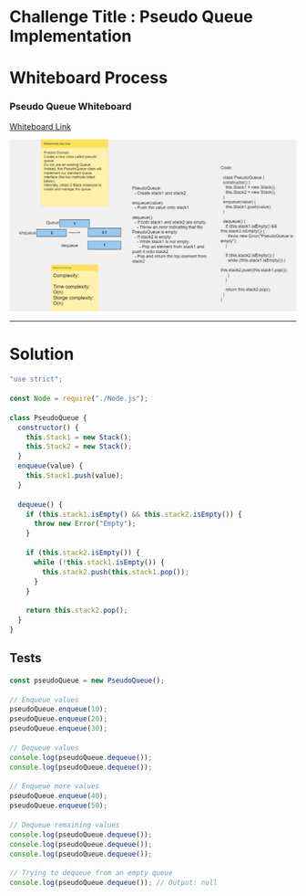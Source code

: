 # Challenge Title : Pseudo Queue Implementation

# Whiteboard Process

### Pseudo Queue Whiteboard

[Whiteboard Link](https://alqudscollege-my.sharepoint.com/:wb:/g/personal/23037632_student_ltuc_com/EX51leQhn2NKlLbYR4k2YIwBIuScktpILDg7qCpKBGsXEA?e=rqdZii)

![Pseudo Queue](../../image/PseudoQueue.png)

---

# Solution

```javascript
"use strict";

const Node = require("./Node.js");

class PseudoQueue {
  constructor() {
    this.Stack1 = new Stack();
    this.Stack2 = new Stack();
  }
  enqueue(value) {
    this.Stack1.push(value);
  }

  dequeue() {
    if (this.stack1.isEmpty() && this.stack2.isEmpty()) {
      throw new Error("Empty");
    }

    if (this.stack2.isEmpty()) {
      while (!this.stack1.isEmpty()) {
        this.stack2.push(this.stack1.pop());
      }
    }

    return this.stack2.pop();
  }
}
```

## Tests

```javascript
const pseudoQueue = new PseudoQueue();

// Enqueue values
pseudoQueue.enqueue(10);
pseudoQueue.enqueue(20);
pseudoQueue.enqueue(30);

// Dequeue values
console.log(pseudoQueue.dequeue());
console.log(pseudoQueue.dequeue());

// Enqueue more values
pseudoQueue.enqueue(40);
pseudoQueue.enqueue(50);

// Dequeue remaining values
console.log(pseudoQueue.dequeue());
console.log(pseudoQueue.dequeue());
console.log(pseudoQueue.dequeue());

// Trying to dequeue from an empty queue
console.log(pseudoQueue.dequeue()); // Output: null
```
